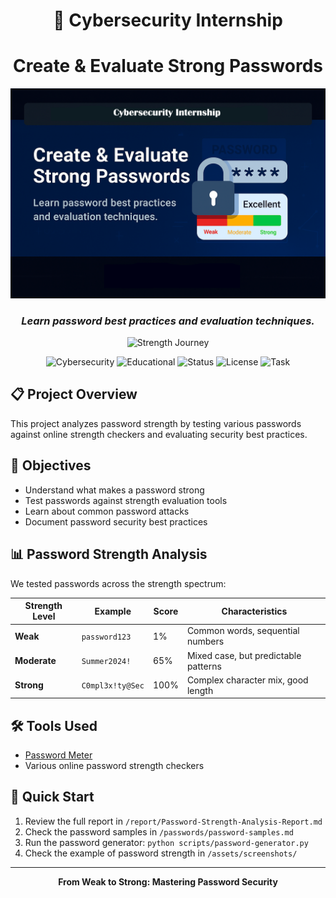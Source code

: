 <div align="center">

# 🔐 Cybersecurity Internship

# **Create & Evaluate Strong Passwords**

<p align="center">
  <img src="./assets/password-banner.png" alt="Create & Evaluate Strong Passwords">
</p>

### *Learn password best practices and evaluation techniques.*

![Strength Journey](https://img.shields.io/badge/Weak%20→%20Moderate%20→%20Strong-Evolution-orange)

![Cybersecurity](https://img.shields.io/badge/field-cybersecurity-0077cc)
![Educational](https://img.shields.io/badge/purpose-educational-orange)
![Status](https://img.shields.io/badge/status-completed-brightgreen)
![License](https://img.shields.io/badge/license-MIT-green)
![Task](https://img.shields.io/badge/task-6%2F6-success)

</div>

## 📋 Project Overview
This project analyzes password strength by testing various passwords against online strength checkers and evaluating security best practices.

## 🎯 Objectives
- Understand what makes a password strong
- Test passwords against strength evaluation tools  
- Learn about common password attacks
- Document password security best practices

## 📊 Password Strength Analysis
We tested passwords across the strength spectrum:

| Strength Level | Example | Score | Characteristics |
|----------------|---------|-------|-----------------|
| **Weak** | `password123` | 1% | Common words, sequential numbers |
| **Moderate** | `Summer2024!` | 65% | Mixed case, but predictable patterns |
| **Strong** | `C0mpl3x!ty@Sec` | 100% | Complex character mix, good length |

## 🛠️ Tools Used
- [Password Meter](http://www.passwordmeter.com)
- Various online password strength checkers

## 🚀 Quick Start
1. Review the full report in `/report/Password-Strength-Analysis-Report.md`
2. Check the password samples in `/passwords/password-samples.md`
3. Run the password generator: `python scripts/password-generator.py`
4. Check the example of password strength in `/assets/screenshots/`

---
<div align="center">

**From Weak to Strong: Mastering Password Security**

</div>
